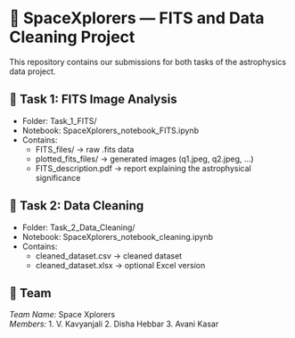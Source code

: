 # 🚀 SpaceXplorers — FITS and Data Cleaning Project

This repository contains our submissions for both tasks of the astrophysics data project.

## 📁 Task 1: FITS Image Analysis
- Folder: Task_1_FITS/
- Notebook: SpaceXplorers_notebook_FITS.ipynb
- Contains:
  - FITS_files/ → raw .fits data
  - plotted_fits_files/ → generated images (q1.jpeg, q2.jpeg, ...)
  - FITS_description.pdf → report explaining the astrophysical significance

## 📁 Task 2: Data Cleaning
- Folder: Task_2_Data_Cleaning/
- Notebook: SpaceXplorers_notebook_cleaning.ipynb
- Contains:
  - cleaned_dataset.csv → cleaned dataset
  - cleaned_dataset.xlsx → optional Excel version

## 🧠 Team
*Team Name:* Space Xplorers  
*Members:* 1. V. Kavyanjali
           2. Disha Hebbar
           3. Avani Kasar
